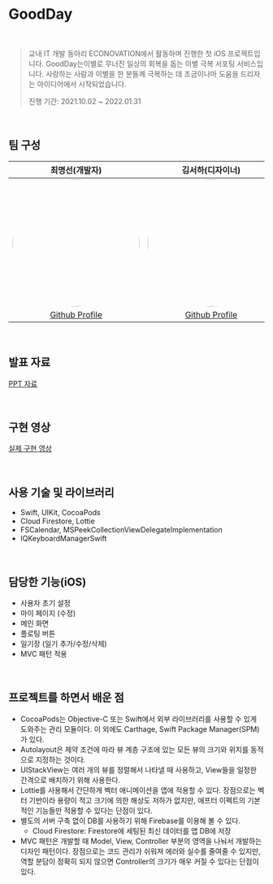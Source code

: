 # GoodDay

<br/>

> 교내 IT 개발 동아리 ECONOVATION에서 활동하며 진행한 첫 iOS 프로젝트입니다. GoodDay는이별로 무너진 일상의 회복을 돕는 이별 극복 서포팅 서비스입니다. 사랑하는 사람과 이별을 한 분들께 극복하는 데 조금이나마 도움을 드리자는 아이디어에서 시작되었습니다.
>
> 진행 기간: 2021.10.02 ~ 2022.01.31

<br/>

## 팀 구성

|                        최명선(개발자)                        |                       김서하(디자이너)                       |                        임채승(개발자)                        |                        김시형(기획자)                        |
| :----------------------------------------------------------: | :----------------------------------------------------------: | :----------------------------------------------------------: | :----------------------------------------------------------: |
| <img src="https://avatars.githubusercontent.com/u/74762699?s=400&u=44a002eb9bfd2be6f192a6f994f9552d081060b8&v=4" width="250" height="250" style="border-radius: 50%;"/> | <img src="https://avatars.githubusercontent.com/u/88692742?v=4" width="250" height="250" style="border-radius: 50%;"/> | <img src="https://user-images.githubusercontent.com/74762699/235291759-473da611-567a-43ec-af51-bc8627219b63.png" width="250" height="250" style="border-radius: 50%;"/> | <img src="https://ca.slack-edge.com/TCV8K3NA2-U02G2CGTTKM-a73336e657b2-512" width="250" height="250" style="border-radius: 50%;"/> |
|      [Github Profile](https://github.com/myungsun7782)       |        [Github Profile](https://github.com/jnuseoha)         |        [Github Profile](https://github.com/loopy-lim)        |        [Github Profile](https://github.com/Si-hyeong)        |

<br/>

## 발표 자료 

[PPT 자료](https://drive.google.com/file/d/1HVAfJ9USgU0J-YSKeaFui9VHGYKqGyVU/view?usp=sharing)

<br/>

## 구현 영상

[실제 구현 영상](https://www.youtube.com/watch?v=DVJ2_99pwEE)

<br/>

## 사용 기술 및 라이브러리

- Swift, UIKit, CocoaPods
- Cloud Firestore, Lottie
- FSCalendar, MSPeekCollectionViewDelegateImplementation
- IQKeyboardManagerSwift

<br/>

## 담당한 기능(iOS)

- 사용자 초기 설정
- 마이 페이지 (수정)
- 메인 화면
- 플로팅 버튼
- 일기장 (일기 추가/수정/삭제)
- MVC 패턴 적용

<br/>

## 프로젝트를 하면서 배운 점 

- CocoaPods는 Objective-C 또는 Swift에서 외부 라이브러리를 사용할 수 있게 도와주는 관리 모듈이다. 이 외에도 Carthage, Swift Package Manager(SPM)가 있다.
- Autolayout은 제약 조건에 따라 뷰 계층 구조에 있는 모든 뷰의 크기와 위치를 동적으로 지정하는 것이다.
- UIStackView는 여러 개의 뷰를 정렬해서 나타낼 때 사용하고, View들을 일정한 간격으로 배치하기 위해 사용한다.
- Lottie를 사용해서 간단하게 벡터 애니메이션을 앱에 적용할 수 있다. 장점으로는 벡터 기반이라 용량이 적고 크기에 의한 해상도 저하가 없지만, 애프터 이펙트의 기본적인 기능들만 적용할 수 있다는 단점이 있다.
- 별도의 서버 구축 없이 DB를 사용하기 위해 Firebase를 이용해 볼 수 있다.
  - Cloud Firestore: Firestore에 세팅된 최신 데이터를 앱 DB에 저장
- MVC 패턴은 개발할 때 Model, View, Controller 부분의 영역을 나눠서 개발하는 디자인 패턴이다. 장점으로는 코드 관리가 쉬워져 에러와 실수를 줄여줄 수 있지만, 역할 분담이 정확히 되지 않으면 Controller의 크기가 매우 커질 수 있다는 단점이 있다.

